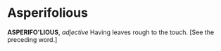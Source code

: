 # Asperifolious

**ASPERIFO'LIOUS**, _adjective_ Having leaves rough to the touch. \[See the preceding word.\]